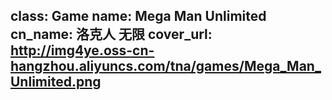 class: Game
name: Mega Man Unlimited
cn_name: 洛克人 无限
cover_url: http://img4ye.oss-cn-hangzhou.aliyuncs.com/tna/games/Mega_Man_Unlimited.png
---

